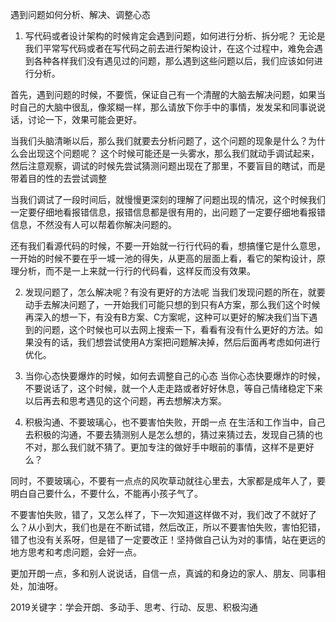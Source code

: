 遇到问题如何分析、解决、调整心态

1. 写代码或者设计架构的时候肯定会遇到问题，如何进行分析、拆分呢？
无论是我们平常写代码或者在写代码之前去进行架构设计，在这个过程中，难免会遇到各种各样我们没有遇见过的问题，那么遇到这些问题以后，我们应该如何进行分析。

首先，遇到问题的时候，不要慌，保证自己有一个清醒的大脑去解决问题，如果当时自己的大脑中很乱，像浆糊一样，那么请放下你手中的事情，发发呆和同事说说话，讨论一下，效果可能会更好。

当我们头脑清晰以后，那么我们就要去分析问题了，这个问题的现象是什么？为什么会出现这个问题呢？
这个时候可能还是一头雾水，那么我们就动手调试起来，然后注意观察，调试的时候先尝试猜测问题出现在了那里，不要盲目的瞎试，而是带着目的性的去尝试调整

当我们调试了一段时间后，就慢慢更深刻的理解了问题出现的情况，这个时候我们一定要仔细地看报错信息，报错信息都是很有用的，出问题了一定要仔细地看报错信息，不然没有人可以帮着你解决问题的。

还有我们看源代码的时候，不要一开始就一行行代码的看，想搞懂它是什么意思，一开始的时候不要在乎一城一池的得失，从更高的层面上看，看它的架构设计，原理分析，而不是一上来就一行行的代码看，这样反而没有效果。

2. 发现问题了，怎么解决呢？有没有更好的方法呢
当我们发现问题的所在，就要动手去解决问题了，一开始我们可能只想的到只有A方案，那么我们这个时候再深入的想一下，有没有B方案、C方案呢，这种可以更好的解决我们当下遇到的问题，这个时候也可以去网上搜索一下，看看有没有什么更好的方法。如果没有的话，我们想尝试使用A方案把问题解决掉，然后后面再考虑如何进行优化。

3. 当你心态快要爆炸的时候，如何去调整自己的心态
当你心态快要爆炸的时候，不要说话了，这个时候，就一个人走走路或者好好休息，等自己情绪稳定下来以后再去和思考遇见的这个问题，再去想解决方案。

4. 积极沟通、不要玻璃心，也不要害怕失败，开朗一点
在生活和工作当中，自己去积极的沟通，不要去猜测别人是怎么想的，猜过来猜过去，发现自己猜的也不对，那么我们就不猜了。更加专注的做好手中眼前的事情，这样不是更好么？

同时，不要玻璃心，不要有一点点的风吹草动就往心里去，大家都是成年人了，要明白自己要什么，不要什么，不能再小孩子气了。

不要害怕失败，错了，又怎么样了，下一次知道这样做不对，我们改了不就好了么？从小到大，我们也是在不断试错，然后改正，所以不要害怕失败，害怕犯错，错了也没有关系呀，但是错了一定要改正！坚持做自己认为对的事情，站在更远的地方思考和考虑问题，会好一点。

更加开朗一点，多和别人说说话，自信一点，真诚的和身边的家人、朋友、同事相处，加油呀。

2019关键字：学会开朗、多动手、思考、行动、反思、积极沟通